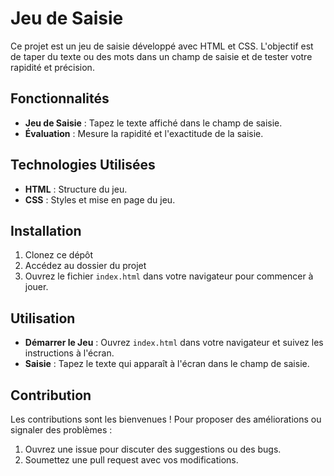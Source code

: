 # Jeu de Saisie

Ce projet est un jeu de saisie développé avec HTML et CSS. L'objectif est de taper du texte ou des mots dans un champ de saisie et de tester votre rapidité et précision.

## Fonctionnalités
- **Jeu de Saisie** : Tapez le texte affiché dans le champ de saisie.
- **Évaluation** : Mesure la rapidité et l'exactitude de la saisie.

## Technologies Utilisées
- **HTML** : Structure du jeu.
- **CSS** : Styles et mise en page du jeu.

## Installation
1. Clonez ce dépôt
2. Accédez au dossier du projet
3. Ouvrez le fichier `index.html` dans votre navigateur pour commencer à jouer.

## Utilisation
- **Démarrer le Jeu** : Ouvrez `index.html` dans votre navigateur et suivez les instructions à l'écran.
- **Saisie** : Tapez le texte qui apparaît à l'écran dans le champ de saisie.

## Contribution
Les contributions sont les bienvenues ! Pour proposer des améliorations ou signaler des problèmes :
1. Ouvrez une issue pour discuter des suggestions ou des bugs.
2. Soumettez une pull request avec vos modifications.
